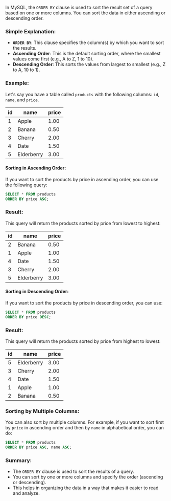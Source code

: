 In MySQL, the `ORDER BY` clause is used to sort the result set of a query based on one or more columns. You can sort the data in either ascending or descending order.

### Simple Explanation:
- **`ORDER BY`**: This clause specifies the column(s) by which you want to sort the results.
- **Ascending Order**: This is the default sorting order, where the smallest values come first (e.g., A to Z, 1 to 10).
- **Descending Order**: This sorts the values from largest to smallest (e.g., Z to A, 10 to 1).

### Example:
Let's say you have a table called `products` with the following columns: `id`, `name`, and `price`.

| id | name       | price |
|----|------------|-------|
| 1  | Apple      | 1.00  |
| 2  | Banana     | 0.50  |
| 3  | Cherry     | 2.00  |
| 4  | Date       | 1.50  |
| 5  | Elderberry | 3.00  |

#### Sorting in Ascending Order:
If you want to sort the products by price in ascending order, you can use the following query:

```sql
SELECT * FROM products
ORDER BY price ASC;
```

### Result:
This query will return the products sorted by price from lowest to highest:

| id | name       | price |
|----|------------|-------|
| 2  | Banana     | 0.50  |
| 1  | Apple      | 1.00  |
| 4  | Date       | 1.50  |
| 3  | Cherry     | 2.00  |
| 5  | Elderberry | 3.00  |

#### Sorting in Descending Order:
If you want to sort the products by price in descending order, you can use:

```sql
SELECT * FROM products
ORDER BY price DESC;
```

### Result:
This query will return the products sorted by price from highest to lowest:

| id | name       | price |
|----|------------|-------|
| 5  | Elderberry | 3.00  |
| 3  | Cherry     | 2.00  |
| 4  | Date       | 1.50  |
| 1  | Apple      | 1.00  |
| 2  | Banana     | 0.50  |

### Sorting by Multiple Columns:
You can also sort by multiple columns. For example, if you want to sort first by `price` in ascending order and then by `name` in alphabetical order, you can do:

```sql
SELECT * FROM products
ORDER BY price ASC, name ASC;
```

### Summary:
- The `ORDER BY` clause is used to sort the results of a query.
- You can sort by one or more columns and specify the order (ascending or descending).
- This helps in organizing the data in a way that makes it easier to read and analyze.